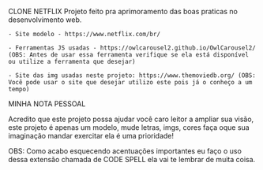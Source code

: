 CLONE NETFLIX
Projeto feito pra aprimoramento das boas praticas no desenvolvimento web.

    - Site modelo - https://www.netflix.com/br/

    - Ferramentas JS usadas - https://owlcarousel2.github.io/OwlCarousel2/ (OBS: Antes de usar essa ferramenta verifique se ela está disponível ou utilize a ferramenta que desejar)

    - Site das img usadas neste projeto: https://www.themoviedb.org/ (OBS: Você pode usar o site que desejar utilizo este pois já o conheço a um tempo)

MINHA NOTA PESSOAL

Acredito que este projeto possa ajudar você caro leitor a ampliar sua visão, este projeto é apenas um modelo, mude letras, imgs, cores faça oque sua imaginação mandar exercitar ela é uma prioridade!

OBS: Como acabo esquecendo acentuações importantes eu faço o uso dessa extensão chamada de CODE SPELL ela vai te lembrar de muita coisa.

